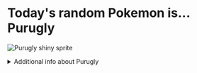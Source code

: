 # Today's random Pokemon is... Purugly

![Purugly shiny sprite](https://raw.githubusercontent.com/PokeAPI/sprites/master/sprites/pokemon/shiny/432.png)

<details>
<summary>Additional info about Purugly</summary>

| srpite type | image |
|------|------|
| back_default | ![Purugly back_default sprite](https://raw.githubusercontent.com/PokeAPI/sprites/master/sprites/pokemon/back/432.png) |
| back_shiny | ![Purugly back_shiny sprite](https://raw.githubusercontent.com/PokeAPI/sprites/master/sprites/pokemon/back/shiny/432.png) |
| front_default | ![Purugly front_default sprite](https://raw.githubusercontent.com/PokeAPI/sprites/master/sprites/pokemon/432.png) | </details>